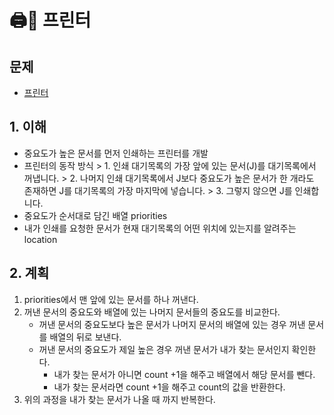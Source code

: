 # 🖨📄 프린터
## 문제 
* [프린터](https://programmers.co.kr/learn/courses/30/lessons/42587)
## 1. 이해 
- 중요도가 높은 문서를 먼저 인쇄하는 프린터를 개발
- 프린터의 동작 방식 
&gt; 1. 인쇄 대기목록의 가장 앞에 있는 문서(J)를 대기목록에서 꺼냅니다.
&gt; 2. 나머지 인쇄 대기목록에서 J보다 중요도가 높은 문서가 한 개라도 존재하면 J를 대기목록의 가장 마지막에 넣습니다.
&gt; 3. 그렇지 않으면 J를 인쇄합니다.
-  중요도가 순서대로 담긴 배열 priorities
-  내가 인쇄를 요청한 문서가 현재 대기목록의 어떤 위치에 있는지를 알려주는 location

## 2. 계획 
1. priorities에서 맨 앞에 있는 문서를 하나 꺼낸다. 
2. 꺼낸 문서의 중요도와 배열에 있는 나머지 문서들의 중요도를 비교한다. 
    - 꺼낸 문서의 중요도보다 높은 문서가 나머지 문서의 배열에 있는 경우 꺼낸 문서를 배열의 뒤로 보낸다.
    - 꺼낸 문서의 중요도가 제일 높은 경우 꺼낸 문서가 내가 찾는 문서인지 확인한다. 
        - 내가 찾는 문서가 아니면 count +1을 해주고 배열에서 해당 문서를 뺀다.
        - 내가 찾는 문서라면 count +1을 해주고 count의 값을 반환한다. 
3. 위의 과정을 내가 찾는 문서가 나올 때 까지 반복한다.